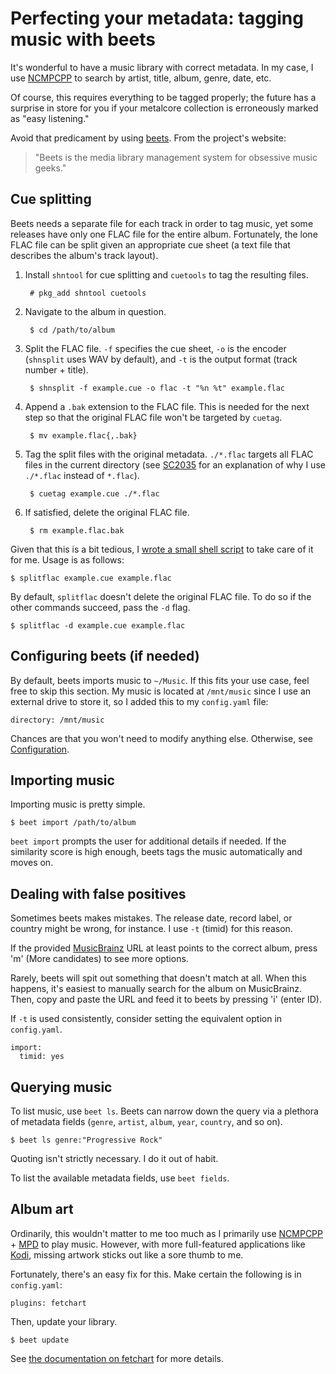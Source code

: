# Perfecting your metadata: tagging music with beets

It's wonderful to have a music library with correct metadata. In my
case, I use [NCMPCPP](https://rybczak.net/ncmpcpp/ "NCurses Music Player C++")
to search by artist, title, album, genre, date, etc.

Of course, this requires everything to be tagged properly; the future
has a surprise in store for you if your metalcore collection is
erroneously marked as "easy listening."

Avoid that predicament by using [beets](https://beets.io/). From the
project's website:
>"Beets is the media library management system for obsessive music geeks."

## Cue splitting

Beets needs a separate file for each track in order to tag music, yet
some releases have only one FLAC file for the entire album.
Fortunately, the lone FLAC file can be split given an appropriate cue
sheet (a text file that describes the album's track layout).

1. Install `shntool` for cue splitting and `cuetools` to tag the
   resulting files.

        # pkg_add shntool cuetools

1. Navigate to the album in question.

        $ cd /path/to/album

1. Split the FLAC file. `-f` specifies the cue sheet, `-o` is the
   encoder (`shnsplit` uses WAV by default), and `-t` is the output
   format (track number + title).

        $ shnsplit -f example.cue -o flac -t "%n %t" example.flac

1. Append a `.bak` extension to the FLAC file. This is needed for the
   next step so that the original FLAC file won't be targeted by
   `cuetag`.

        $ mv example.flac{,.bak}

1. Tag the split files with the original metadata. `./*.flac` targets
   all FLAC files in the current directory (see
   [SC2035](https://github.com/koalaman/shellcheck/wiki/SC2035) for an
   explanation of why I use `./*.flac` instead of `*.flac`).

        $ cuetag example.cue ./*.flac

1. If satisfied, delete the original FLAC file.

        $ rm example.flac.bak

Given that this is a bit tedious, I [wrote a small shell
script](/src/dotfiles/file/.local/bin/splitflac.html)
to take care of it for me. Usage is as follows:

    $ splitflac example.cue example.flac

By default, `splitflac` doesn't delete the original FLAC file. To do so
if the other commands succeed, pass the `-d` flag.

    $ splitflac -d example.cue example.flac

## Configuring beets (if needed)

By default, beets imports music to `~/Music`. If this fits your use
case, feel free to skip this section. My music is located at
`/mnt/music` since I use an external drive to store it, so I added
this to my `config.yaml` file:

    directory: /mnt/music

Chances are that you won't need to modify anything else. Otherwise, see
[Configuration](https://beets.readthedocs.io/en/stable/reference/config.html).

## Importing music

Importing music is pretty simple.

    $ beet import /path/to/album

`beet import` prompts the user for additional details if needed. If the
similarity score is high enough, beets tags the music automatically
and moves on.

## Dealing with false positives

Sometimes beets makes mistakes. The release date, record label, or
country might be wrong, for instance. I use `-t` (timid) for this
reason.

If the provided [MusicBrainz](https://musicbrainz.org/) URL at least
points to the correct album, press 'm' (More candidates) to see more options.

Rarely, beets will spit out something that doesn't match at all. When
this happens, it's easiest to manually search for the album on
MusicBrainz. Then, copy and paste the URL and feed it to beets by
pressing 'i' (enter ID).

If `-t` is used consistently, consider setting the equivalent option in
`config.yaml`.

    import:
      timid: yes

## Querying music

To list music, use `beet ls`. Beets can narrow down the query via a
plethora of metadata fields (`genre`, `artist`, `album`, `year`,
`country`, and so on).

    $ beet ls genre:"Progressive Rock"

Quoting isn't strictly necessary. I do it out of habit.

To list the available metadata fields, use `beet fields`.

## Album art

Ordinarily, this wouldn't matter to me too much as I primarily use
[NCMPCPP](https://rybczak.net/ncmpcpp/ "NCurses Music Player C++") +
[MPD](https://www.musicpd.org/ "Music Player Daemon") to play music.
However, with more full-featured applications like
[Kodi](https://kodi.tv/), missing artwork sticks out like a sore thumb
to me.

Fortunately, there's an easy fix for this. Make certain the following is
in `config.yaml`:

    plugins: fetchart

Then, update your library.

    $ beet update

See [the documentation on
fetchart](https://beets.readthedocs.io/en/stable/plugins/fetchart.html) for more details.
